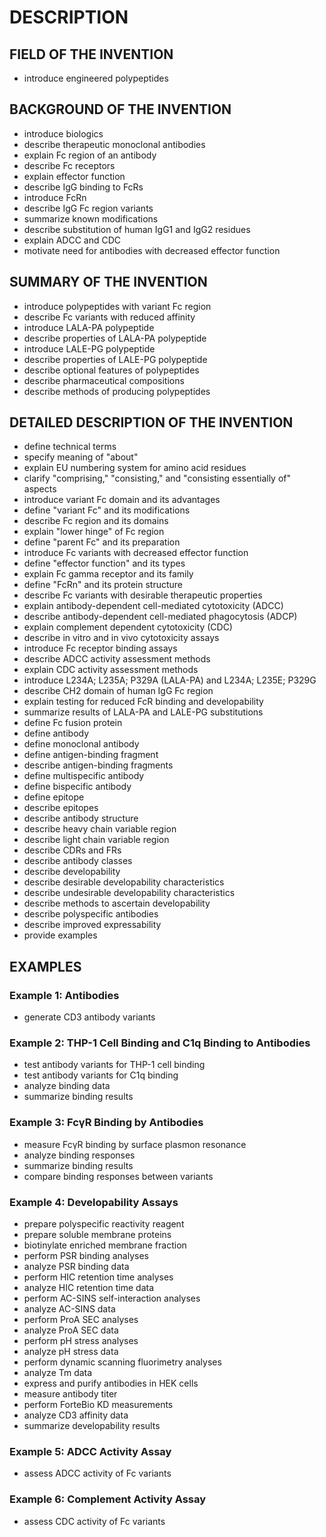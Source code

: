 # DESCRIPTION

## FIELD OF THE INVENTION

- introduce engineered polypeptides

## BACKGROUND OF THE INVENTION

- introduce biologics
- describe therapeutic monoclonal antibodies
- explain Fc region of an antibody
- describe Fc receptors
- explain effector function
- describe IgG binding to FcRs
- introduce FcRn
- describe IgG Fc region variants
- summarize known modifications
- describe substitution of human IgG1 and IgG2 residues
- explain ADCC and CDC
- motivate need for antibodies with decreased effector function

## SUMMARY OF THE INVENTION

- introduce polypeptides with variant Fc region
- describe Fc variants with reduced affinity
- introduce LALA-PA polypeptide
- describe properties of LALA-PA polypeptide
- introduce LALE-PG polypeptide
- describe properties of LALE-PG polypeptide
- describe optional features of polypeptides
- describe pharmaceutical compositions
- describe methods of producing polypeptides

## DETAILED DESCRIPTION OF THE INVENTION

- define technical terms
- specify meaning of "about"
- explain EU numbering system for amino acid residues
- clarify "comprising," "consisting," and "consisting essentially of" aspects
- introduce variant Fc domain and its advantages
- define "variant Fc" and its modifications
- describe Fc region and its domains
- explain "lower hinge" of Fc region
- define "parent Fc" and its preparation
- introduce Fc variants with decreased effector function
- define "effector function" and its types
- explain Fc gamma receptor and its family
- define "FcRn" and its protein structure
- describe Fc variants with desirable therapeutic properties
- explain antibody-dependent cell-mediated cytotoxicity (ADCC)
- describe antibody-dependent cell-mediated phagocytosis (ADCP)
- explain complement dependent cytotoxicity (CDC)
- describe in vitro and in vivo cytotoxicity assays
- introduce Fc receptor binding assays
- describe ADCC activity assessment methods
- explain CDC activity assessment methods
- introduce L234A; L235A; P329A (LALA-PA) and L234A; L235E; P329G
- describe CH2 domain of human IgG Fc region
- explain testing for reduced FcR binding and developability
- summarize results of LALA-PA and LALE-PG substitutions
- define Fc fusion protein
- define antibody
- define monoclonal antibody
- define antigen-binding fragment
- describe antigen-binding fragments
- define multispecific antibody
- define bispecific antibody
- define epitope
- describe epitopes
- describe antibody structure
- describe heavy chain variable region
- describe light chain variable region
- describe CDRs and FRs
- describe antibody classes
- describe developability
- describe desirable developability characteristics
- describe undesirable developability characteristics
- describe methods to ascertain developability
- describe polyspecific antibodies
- describe improved expressability
- provide examples

## EXAMPLES

### Example 1: Antibodies

- generate CD3 antibody variants

### Example 2: THP-1 Cell Binding and C1q Binding to Antibodies

- test antibody variants for THP-1 cell binding
- test antibody variants for C1q binding
- analyze binding data
- summarize binding results

### Example 3: FcγR Binding by Antibodies

- measure FcγR binding by surface plasmon resonance
- analyze binding responses
- summarize binding results
- compare binding responses between variants

### Example 4: Developability Assays

- prepare polyspecific reactivity reagent
- prepare soluble membrane proteins
- biotinylate enriched membrane fraction
- perform PSR binding analyses
- analyze PSR binding data
- perform HIC retention time analyses
- analyze HIC retention time data
- perform AC-SINS self-interaction analyses
- analyze AC-SINS data
- perform ProA SEC analyses
- analyze ProA SEC data
- perform pH stress analyses
- analyze pH stress data
- perform dynamic scanning fluorimetry analyses
- analyze Tm data
- express and purify antibodies in HEK cells
- measure antibody titer
- perform ForteBio KD measurements
- analyze CD3 affinity data
- summarize developability results

### Example 5: ADCC Activity Assay

- assess ADCC activity of Fc variants

### Example 6: Complement Activity Assay

- assess CDC activity of Fc variants

